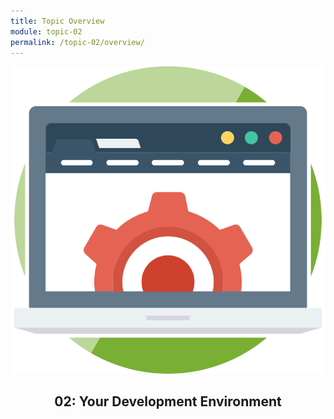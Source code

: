 ```yaml
---
title: Topic Overview
module: topic-02
permalink: /topic-02/overview/
---
```


<img src="../img/assignment-02.svg" alt="" title="Asignment 2: My First Repository" class="overview-img" />

<h2 style="text-align: center;">02: Your Development Environment</h2>

